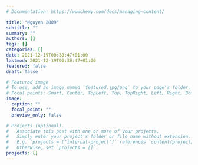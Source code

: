 ```yaml
---
# Documentation: https://wowchemy.com/docs/managing-content/

title: "Nguyen 2009"
subtitle: ""
summary: ""
authors: []
tags: []
categories: []
date: 2021-12-19T00:38:47+01:00
lastmod: 2021-12-19T00:38:47+01:00
featured: false
draft: false

# Featured image
# To use, add an image named `featured.jpg/png` to your page's folder.
# Focal points: Smart, Center, TopLeft, Top, TopRight, Left, Right, BottomLeft, Bottom, BottomRight.
image:
  caption: ""
  focal_point: ""
  preview_only: false

# Projects (optional).
#   Associate this post with one or more of your projects.
#   Simply enter your project's folder or file name without extension.
#   E.g. `projects = ["internal-project"]` references `content/project/deep-learning/index.md`.
#   Otherwise, set `projects = []`.
projects: []
---
```

